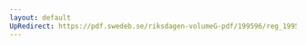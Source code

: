```yaml
---
layout: default
UpRedirect: https://pdf.swedeb.se/riksdagen-volumeG-pdf/199596/reg_199596_AU/reg_199596_AU_0009.pdf
---
```

